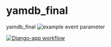 # yamdb_final
yamdb_final
![example event parameter](https://github.com/MarselMulyukov/yamdb_final/actions/workflows/yamdb_workflow.yml/badge.svg?event=push)

[![Django-app workflow](https://github.com/MarselMulyukov/yamdb_final/actions/workflows/yamdb_workflow.yml/badge.svg?event=push)](https://github.com/MarselMulyukov/yamdb_final/actions/workflows/yamdb_workflow.yml)
